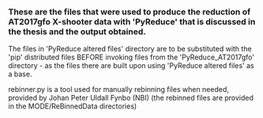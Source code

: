 ### These are the files that were used to produce the reduction of AT2017gfo X-shooter data with 'PyReduce' that is discussed in the thesis and the output obtained.

The files in 'PyReduce altered files' directory are to be substituted with the 'pip' distributed files BEFORE
invoking files from the 'PyReduce_AT2017gfo' directory - as the files there are built upon using 'PyReduce altered files'
as a base. 

rebinner.py is a tool used for manually rebinning files when needed, provided by Johan Peter Uldall Fynbo (NBI)  (the rebinned files are provided in the MODE/ReBinnedData directories)
